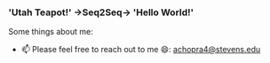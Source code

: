### 'Utah Teapot!' ->Seq2Seq-> 'Hello World!'

Some things about me:

- 📫 Please feel free to reach out to me 😄: achopra4@stevens.edu
